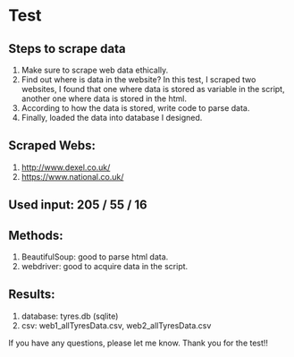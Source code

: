 # Test 
## Steps to scrape data
1. Make sure to scrape web data ethically.
2. Find out where is data in the website? In this test, I scraped two websites, I found that one where data is stored as variable in the script, another one where data is stored in the html.
3. According to how the data is stored, write code to parse data.
4. Finally, loaded the data into database I designed.

## Scraped Webs:
1. http://www.dexel.co.uk/ 
2. https://www.national.co.uk/

## Used input: 205 / 55 / 16

## Methods:
1. BeautifulSoup: good to parse html data.
2. webdriver: good to acquire data in the script.

## Results:
1. database: tyres.db (sqlite) 
2. csv: web1_allTyresData.csv, web2_allTyresData.csv

If you have any questions, please let me know. Thank you for the test!!
